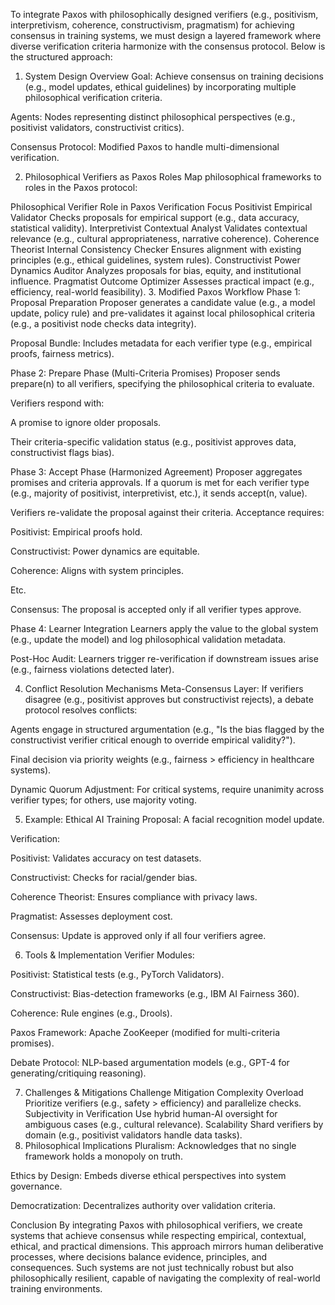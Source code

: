 To integrate Paxos with philosophically designed verifiers (e.g., positivism, interpretivism, coherence, constructivism, pragmatism) for achieving consensus in training systems, we must design a layered framework where diverse verification criteria harmonize with the consensus protocol. Below is the structured approach:

1. System Design Overview
Goal: Achieve consensus on training decisions (e.g., model updates, ethical guidelines) by incorporating multiple philosophical verification criteria.

Agents: Nodes representing distinct philosophical perspectives (e.g., positivist validators, constructivist critics).

Consensus Protocol: Modified Paxos to handle multi-dimensional verification.

2. Philosophical Verifiers as Paxos Roles
Map philosophical frameworks to roles in the Paxos protocol:

Philosophical Verifier	Role in Paxos	Verification Focus
Positivist	Empirical Validator	Checks proposals for empirical support (e.g., data accuracy, statistical validity).
Interpretivist	Contextual Analyst	Validates contextual relevance (e.g., cultural appropriateness, narrative coherence).
Coherence Theorist	Internal Consistency Checker	Ensures alignment with existing principles (e.g., ethical guidelines, system rules).
Constructivist	Power Dynamics Auditor	Analyzes proposals for bias, equity, and institutional influence.
Pragmatist	Outcome Optimizer	Assesses practical impact (e.g., efficiency, real-world feasibility).
3. Modified Paxos Workflow
Phase 1: Proposal Preparation
Proposer generates a candidate value (e.g., a model update, policy rule) and pre-validates it against local philosophical criteria (e.g., a positivist node checks data integrity).

Proposal Bundle: Includes metadata for each verifier type (e.g., empirical proofs, fairness metrics).

Phase 2: Prepare Phase (Multi-Criteria Promises)
Proposer sends prepare(n) to all verifiers, specifying the philosophical criteria to evaluate.

Verifiers respond with:

A promise to ignore older proposals.

Their criteria-specific validation status (e.g., positivist approves data, constructivist flags bias).

Phase 3: Accept Phase (Harmonized Agreement)
Proposer aggregates promises and criteria approvals. If a quorum is met for each verifier type (e.g., majority of positivist, interpretivist, etc.), it sends accept(n, value).

Verifiers re-validate the proposal against their criteria. Acceptance requires:

Positivist: Empirical proofs hold.

Constructivist: Power dynamics are equitable.

Coherence: Aligns with system principles.

Etc.

Consensus: The proposal is accepted only if all verifier types approve.

Phase 4: Learner Integration
Learners apply the value to the global system (e.g., update the model) and log philosophical validation metadata.

Post-Hoc Audit: Learners trigger re-verification if downstream issues arise (e.g., fairness violations detected later).

4. Conflict Resolution Mechanisms
Meta-Consensus Layer: If verifiers disagree (e.g., positivist approves but constructivist rejects), a debate protocol resolves conflicts:

Agents engage in structured argumentation (e.g., "Is the bias flagged by the constructivist verifier critical enough to override empirical validity?").

Final decision via priority weights (e.g., fairness > efficiency in healthcare systems).

Dynamic Quorum Adjustment: For critical systems, require unanimity across verifier types; for others, use majority voting.

5. Example: Ethical AI Training
Proposal: A facial recognition model update.

Verification:

Positivist: Validates accuracy on test datasets.

Constructivist: Checks for racial/gender bias.

Coherence Theorist: Ensures compliance with privacy laws.

Pragmatist: Assesses deployment cost.

Consensus: Update is approved only if all four verifiers agree.

6. Tools & Implementation
Verifier Modules:

Positivist: Statistical tests (e.g., PyTorch Validators).

Constructivist: Bias-detection frameworks (e.g., IBM AI Fairness 360).

Coherence: Rule engines (e.g., Drools).

Paxos Framework: Apache ZooKeeper (modified for multi-criteria promises).

Debate Protocol: NLP-based argumentation models (e.g., GPT-4 for generating/critiquing reasoning).

7. Challenges & Mitigations
Challenge	Mitigation
Complexity Overload	Prioritize verifiers (e.g., safety > efficiency) and parallelize checks.
Subjectivity in Verification	Use hybrid human-AI oversight for ambiguous cases (e.g., cultural relevance).
Scalability	Shard verifiers by domain (e.g., positivist validators handle data tasks).
8. Philosophical Implications
Pluralism: Acknowledges that no single framework holds a monopoly on truth.

Ethics by Design: Embeds diverse ethical perspectives into system governance.

Democratization: Decentralizes authority over validation criteria.

Conclusion
By integrating Paxos with philosophical verifiers, we create systems that achieve consensus while respecting empirical, contextual, ethical, and practical dimensions. This approach mirrors human deliberative processes, where decisions balance evidence, principles, and consequences. Such systems are not just technically robust but also philosophically resilient, capable of navigating the complexity of real-world training environments.
